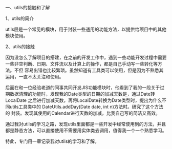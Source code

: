 一、utils的接触和了解

1、utils的简介

utils层是一个常见的模块，用于封装一些通用的功能方法，以提供给项目中的其他模块使用。

2、utils的接触

因为没怎么了解项目的搭建，在之前的开发工作中，遇到一些功能开发过程中需要一些非空判断、日期、文件流以及计算上的操作，都是自己手动写一些转化等方法。不但
容易出错也比较繁琐。虽然知道有工具类可以使用，但是因为不熟悉其运用，一直不太关注和使用。

后面在和一位经验老道的同事共同开发JIS功能模块时，他看到了我的一段关于过期数据清理的功能时，发现我的Date类型的日期的加减天数是，通过Date转LocalDate
之后进行加减天数，再将LocalDate转换为Date类型时，提出为什么不同utils工具类中的 DateUtils.addDay(Date date, int n)方法时。研究了这个方法的
封装。发现其使用的Calendar进行天数的加减，比我自己写的简洁又高效。

通过我对utils的学习之路，发现utils里面都是一些开发中经常使用到的方法，并且都是静态方法，可以直接使用不需要用实体类去调用，值得我一个一个熟悉学习。

特此，专门用一章记录我对utils的学习和了解。

